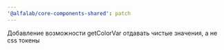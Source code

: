 ```yaml
---
'@alfalab/core-components-shared': patch
---
```


Добавление возможности getColorVar отдавать чистые значения, а не css токены

